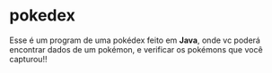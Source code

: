 # pokedex

Esse é um program de uma pokédex feito em **Java**, onde vc poderá encontrar dados de um pokémon, e verificar os pokémons que você capturou!!

